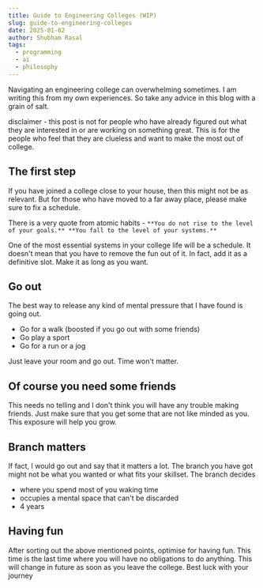 ```yaml
---
title: Guide to Engineering Colleges (WIP)
slug: guide-to-engineering-colleges
date: 2025-01-02
author: Shubham Rasal
tags:
  - programming
  - ai
  - philosophy
---
```

Navigating an engineering college can overwhelming sometimes. I am writing this from my own experiences. So take any advice in this blog with a grain of salt.

disclaimer - this post is not for people who have already figured out what they are interested in or are working on something great. This is for the people who feel that they are clueless and want to make the most out of college.

## The first step

If you have joined a college close to your house, then this might not be as relevant. But for those who have moved to a far away place, please make sure to fix a schedule.

There is a very quote from atomic habits - `**You do not rise to the level of your goals.** **You fall to the level of your systems.**`

One of the most essential systems in your college life will be a schedule. It doesn't mean that you have to remove the fun out of it. In fact, add it as a definitive slot. Make it as long as you want.

## Go out

The best way to release any kind of mental pressure that I have found is going out. 

- Go for a walk (boosted if you go out with some friends)
- Go play a sport
- Go for a run or a jog

Just leave your room and go out. Time won't matter. 

## Of course you need some friends

This needs no telling and I don't think you will have any trouble making friends. Just make sure that you get some that are not like minded as you. This exposure will help you grow. 

## Branch matters

If fact, I would go out and say that it matters a lot. The branch you have got might not be what you wanted or what fits your skillset. The branch decides

- where you spend most of you waking time
- occupies a mental space that can't be discarded
- 4 years 

## Having fun

After sorting out the above mentioned points, optimise for having fun. This time is the last time where you will have no obligations to do anything. This will change in future as soon as you leave the college. Best luck with your journey 
